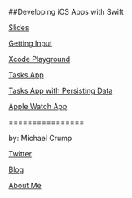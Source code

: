 ##Developing iOS Apps with Swift

[Slides]()

[Getting Input](https://github.com/mbcrump/COTB2015/tree/master/GetInput)

[Xcode Playground](https://github.com/mbcrump/COTB2015/tree/master/MySwiftPlayground.playground)

[Tasks App](https://github.com/mbcrump/TasksForSwift)

[Tasks App with Persisting Data](https://github.com/mbcrump/TasksForSwiftWithPersistingData)

[Apple Watch App](https://github.com/mbcrump/AppleWatchEmoji)

================

by: Michael Crump 

[Twitter](http://twitter.com/mbcrump)

[Blog](http://michaelcrump.net)

[About Me](http://about.me/mbcrump)
